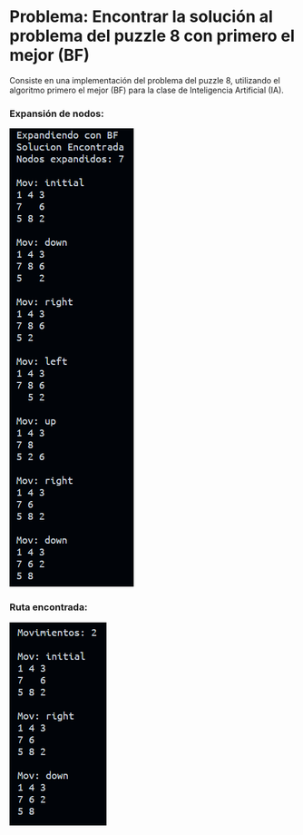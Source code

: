 # Problema: Encontrar la solución al problema del puzzle 8 con primero el mejor (BF)

Consiste en una implementación del problema del puzzle 8, utilizando el algoritmo
primero el mejor (BF) para la clase de Inteligencia Artificial (IA).

### Expansión de nodos:
![plot](./expansion.PNG)

### Ruta encontrada:
![plot](./ruta.PNG)


